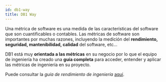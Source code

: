 ```yaml
---
id: db1-way
title: DB1 Way
---
```


Una métrica de software es una medida de las características del software que son cuantificables o contables. Las métricas de software son importantes por muchas razones, incluyendo la medición del **rendimiento, seguridad, mantenibilidad, calidad** del software, etc...

DB1 está muy **orientada a las métricas** en su negocio por lo que el equipo de ingeniería ha creado una **guía completa** para acceder, entender y aplicar las métricas de ingeniería en su proyecto.

Puede consultar la *guía de rendimiento de ingeniería* [aquí](https://github.com/db1group/engineering-performance-guide).